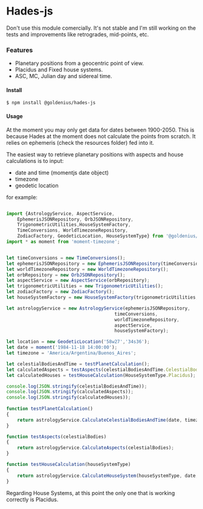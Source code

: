 
# Hades-js

Don't use this module comercially. It's not stable and I'm still working on the tests and improvements like retrogrades, mid-points, etc.

### Features

- Planetary positions from a geocentric point of view.
- Placidus and Fixed house systems.
- ASC, MC, Julian day and sidereal time.

#### Install

`$ npm install @goldenius/hades-js`

#### Usage

At the moment you may only get data for dates between 1900-2050. This is because Hades at the moment does not calculate the points from scratch. It relies on ephemeris (check the resources folder) fed into it.

The easiest way to retrieve planetary positions with aspects and house calculations is to input:
- date and time (momentjs date object)
- timezone
- geodetic location

for example:
```javascript

import {AstrologyService, AspectService, 
    EphemerisJSONRepository, OrbJSONRepository, 
    TrigonometricUtilities,HouseSystemFactory,
    TimeConversions, WorldTimezoneRepository, 
    ZodiacFactory, GeodeticLocation, HouseSystemType} from '@goldenius/hades-js';
import * as moment from 'moment-timezone';


let timeConversions = new TimeConversions();
let ephemerisJSONRepository = new EphemerisJSONRepository(timeConversions);
let worldTimezoneRepository = new WorldTimezoneRepository();
let orbRepository = new OrbJSONRepository();
let aspectService = new AspectService(orbRepository);
let trigonometricUtilities = new TrigonometricUtilities();
let zodiacFactory = new ZodiacFactory();
let houseSystemFactory = new HouseSystemFactory(trigonometricUtilities,zodiacFactory);

let astrologyService = new AstrologyService(ephemerisJSONRepository, 
                                        timeConversions, 
                                        worldTimezoneRepository,
                                        aspectService,
                                        houseSystemFactory);

let location = new GeodeticLocation('58w27','34s36');
let date = moment('1984-11-18 14:00:00');
let timezone = 'America/Argentina/Buenos_Aires';

let celestialBodiesAndTime = testPlanetCalculation();
let calculatedAspects = testAspects(celestialBodiesAndTime.CelestialBodies);
let calculatedHouses = testHouseCalculation(HouseSystemType.Placidus);

console.log(JSON.stringify(celestialBodiesAndTime));
console.log(JSON.stringify(calculatedAspects));
console.log(JSON.stringify(calculatedHouses));
                                        
function testPlanetCalculation()
{
    return astrologyService.CalculateCelestialBodiesAndTime(date, timezone, location);
}

function testAspects(celestialBodies)
{
    return astrologyService.CalculateAspects(celestialBodies);
}

function testHouseCalculation(houseSystemType)
{
    return astrologyService.CalculateHouseSystem(houseSystemType, date, timezone, location);
}
```
Regarding House Systems, at this point the only one that is working correctly is Placidus.
